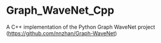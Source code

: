 # Graph_WaveNet_Cpp
A C++ implementation of the Python Graph WaveNet project (https://github.com/nnzhan/Graph-WaveNet)
